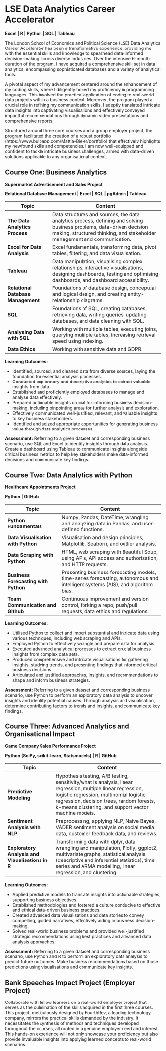 # LSE Data Analytics Career Accelerator
__Excel | R | Python | SQL | Tableau__

The London School of Economics and Political Science (LSE) Data Analytics Career Accelerator has been a transformative experience, providing me with the essential skills and knowledge to spearhead data-informed decision-making across diverse industries. Over the intensive 6-month duration of the program, I have acquired a comprehensive skill set in data analytics, encompassing sophisticated databases and a variety of analytical tools.

A pivotal aspect of my advancement centered around the enhancement of my coding skills, where I diligently honed my proficiency in programming languages. This involved the practical application of coding to real-world data projects within a business context. Moreover, the program played a crucial role in refining my communication skills. I adeptly translated intricate data insights into captivating visualisations and effectively conveyed impactful recommendations through dynamic video presentations and comprehensive reports.

Structured around three core courses and a group employer project, the program facilitated the creation of a robust portfolio (https://www.bulbapp.com/Mattia-Bieler/portfolio) that effectively highlights my newfound skills and competencies. I am now well-equipped and confident to tackle intricate business challenges, armed with data-driven solutions applicable to any organisational context.


## Course One: Business Analytics 
__Supermarket Advertisement and Sales Project__

__Relational Database Management | Excel | SQL | pgAdmin | Tableau__

| Topic | Content |
| -------- | -------- |
| __The Data Analytics Process__ | Data structures and sources, the data analytics process, defining and solving business problems, data-driven decision making, structured thinking, and stakeholder management and communication. |
| __Excel for Data Analysis__ | Excel fundamentals, transforming data, pivot tables, filtering, and data visualisation. |
| __Tableau__ |  Data manipulation, visualising complex relationships, interactive visualisations, designing dashboards, testing and optimising dashboards, and dashboard accessibility. |
| __Relational Database Management__  | Foundations of database design, conceptual and logical design, and creating entity-relationship diagrams. |
| __SQL__ | Foundations of SQL, creating databases, retrieving data, writing queries, updating databases, and data cleaning with SQL. |
| __Analysing Data with SQL__| Working with multiple tables, executing joins, querying multiple tables, increasing retrieval speed using indexing. |
| __Data Ethics__ | Working with sensitive data and GDPR. |

__Learning Outcomes:__
* Identified, sourced, and cleaned data from diverse sources, laying the foundation for essential analysis processes.
* Conducted exploratory and descriptive analytics to extract valuable insights from data.
* Established and proficiently employed databases to manage and analyse data effectively.
* Prepared actionable insights crucial for informing business decision-making, including pinpointing areas for further analysis and exploration.
* Effectively communicated well-justified, relevant, and valuable insights to key business stakeholders.
* Identified and seized appropriate opportunities for generating business value through data analytics processes.

__Assessment:__ Referring to a given dataset and corresponding business scenario, use SQL and Excel to identify insights through data analysis. Create a dashboard using Tableau to communicate insights alongside critical business metrics to help key stakeholders make data-informed decisions and communicate key findings.


## Course Two: Data Analytics with Python
__Healthcare Appointments Project__

__Python | GitHub__

| Topic                                | Content                                                                |
| ------------------------------------ | ------------------------------------------------------------------------------- |
| __Python Fundamentals__              | Numpy, Pandas, DateTime, wrangling and analyzing data in Pandas, and user-defined functions. |
| __Data Visualisation with Python__   | Visualisation and design principles, Matplotlib, Seaborn, and outlier analysis.  |
| __Data Scraping with Python__        | HTML, web scraping with Beautiful Soup, using APIs, API access and authorisation, and HTTP requests. |
| __Business Forecasting with Python__ | Presenting business forecasting models, time-series forecasting, autonomous and intelligent systems (AIS), and algorithm bias. |
| __Team Communication and Github__    | Continuous improvement and version control, forking a repo, push/pull requests, data ethics and regulations. |

__Learning Outcomes:__
* Utilised Python to collect and import substantial and intricate data using various techniques, including web scraping and APIs.
* Employed Python to effectively wrangle and prepare data for analysis.
* Executed advanced analytical processes to extract crucial business insights from complex data sets.
* Produced comprehensive and intricate visualisations for gathering insights, studying trends, and presenting findings that informed critical business decisions.
* Articulated and justified approaches, insights, and recommendations to shape and inform business strategies.

__Assessment:__ Referring to a given dataset and corresponding business scenario, use Python to perform an exploratory data analysis to uncover insights and identify potential causes. Through analysis and visualisation, determine contributing factors to trends and insights, and communicate key findings. 


## Course Three: Advanced Analytics and Organisational Impact
__Game Company Sales Performance Project__

 __Python (SciPy, scikit-learn, Statsmodels) | R | GitHub__
 
| Topic                               | Content                                                                      |
| ----------------------------------- | ----------------------------------------------------------------------------- |
| __Predictive Modeling__             | Hypothesis testing, A/B testing, sensitivity/what is analysis, linear regression, multiple linear regression, logistic regression, multinomial logistic regression, decision trees, random forests, k-means clustering, and support vector machine models. |
| __Sentiment Analysis with NLP__     | Preprocessing, applying NLP, Naive Bayes, VADER sentiment analysis on social media data, customer feedback data, and reviews. |
| __Exploratory Analysis and Visualisations in R__ | Transforming data with dplyr, data wrangling and manipulation, Plotly, ggplot2, multivariate graphs, statistical analysis (descriptive and inferential statistics), time series and ARMA modelling, linear regression, and clustering. |

__Learning Outcomes:__
* Applied predictive models to translate insights into actionable strategies, supporting business objectives.
* Established methodologies and fostered a culture conducive to effective and ethical data-driven business practices.
* Created advanced data visualisations and data stories to convey compelling, guided narratives, effectively aiding in business decision-making.
* Solved real-world business problems and provided well-justified strategic recommendations using best practices and advanced data analysis approaches.

__Assessment:__ Referring to a given dataset and corresponding business scenario, use Python and R to perform an exploratory data analysis to predict future outcomes. Make business recommendations based on those predictions using visualisations and communicate key insights.


## Bank Speeches Impact Project (Employer Project)



Collaborate with fellow learners on a real-world employer project that serves as the culmination of the skills acquired in the first three courses. This project, meticulously designed by FourthRev, a leading technology company, mirrors the practical skills demanded by the industry. It necessitates the synthesis of methods and techniques developed throughout the courses, all rooted in a genuine employer need and interest. This hands-on experience will not only showcase your proficiency but also provide invaluable insights into applying learned concepts to real-world scenarios.
